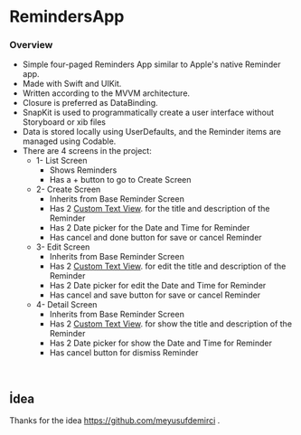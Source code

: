<h1 align="left">
    RemindersApp
</h1> 

### Overview

- Simple four-paged Reminders App similar to Apple's native Reminder app.
- Made with Swift and UIKit.
- Written according to the MVVM architecture.
- Closure is preferred as DataBinding.
- SnapKit is used to programmatically create a user interface without Storyboard or xib files
- Data is stored locally using UserDefaults, and the Reminder items are managed using Codable.
- There are 4 screens in the project:
  - 1- List Screen
    - Shows Reminders
    - Has a + button to go to Create Screen 
  - 2- Create Screen
    - Inherits from Base Reminder Screen
    - Has 2 [Custom Text View](https://github.com/developerburakgul/RemindersApp/blob/main/RemindersApp/UI/CustomViews/CustomReusableViews/PlaceHolderTextView/PlaceHolderTextView.swift). for the title and description of the Reminder
    - Has 2 Date picker for the Date and Time for Reminder
    - Has cancel and done button for save or cancel Reminder
  - 3- Edit Screen
    - Inherits from Base Reminder Screen
    - Has 2 [Custom Text View](https://github.com/developerburakgul/RemindersApp/blob/main/RemindersApp/UI/CustomViews/CustomReusableViews/PlaceHolderTextView/PlaceHolderTextView.swift). for edit the title and description of the Reminder
    - Has 2 Date picker for edit the Date and Time for Reminder
    - Has cancel and save button for save or cancel Reminder
  - 4- Detail Screen
    - Inherits from Base Reminder Screen
    - Has 2 [Custom Text View](https://github.com/developerburakgul/RemindersApp/blob/main/RemindersApp/UI/CustomViews/CustomReusableViews/PlaceHolderTextView/PlaceHolderTextView.swift). for show the title and description of the Reminder
    - Has 2 Date picker for show the Date and Time for Reminder
    - Has cancel button for dismiss Reminder

<br>


## İdea
Thanks for the idea https://github.com/meyusufdemirci .
